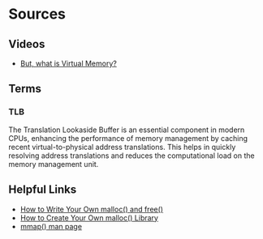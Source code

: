 # Sources

## Videos

- [But, what is Virtual Memory?](https://www.youtube.com/watch?v=A9WLYbE0p-I)

## Terms

### TLB

The Translation Lookaside Buffer is an essential component in modern CPUs, enhancing the performance of memory management by caching recent virtual-to-physical address translations. This helps in quickly resolving address translations and reduces the computational load on the memory management unit.

## Helpful Links

- [How to Write Your Own malloc() and free()](https://tharikasblogs.blogspot.com/p/how-to-write-your-own-malloc-and-free.html)
- [How to Create Your Own malloc() Library](https://medium.com/a-42-journey/how-to-create-your-own-malloc-library-b86fedd39b96)
- [mmap() man page](https://www.man7.org/linux/man-pages/man2/mmap.2.html)
